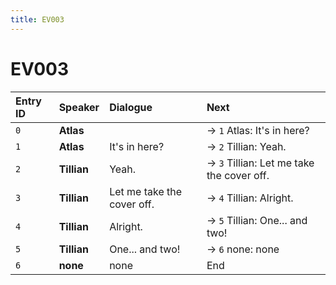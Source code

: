 ```yaml
---
title: EV003
---
```


# EV003


| Entry ID | Speaker | Dialogue | Next |
| :------- | :------ | :------- | :------------ |
| `0` | **Atlas** |  | → `1` Atlas: It's in here? |
| `1` | **Atlas** | It's in here? | → `2` Tillian: Yeah\. |
| `2` | **Tillian** | Yeah\. | → `3` Tillian: Let me take the cover off\. |
| `3` | **Tillian** | Let me take the cover off\. | → `4` Tillian: Alright\. |
| `4` | **Tillian** | Alright\. | → `5` Tillian: One\.\.\. and two\! |
| `5` | **Tillian** | One\.\.\. and two\! | → `6` none: none |
| `6` | **none** | none | End |
